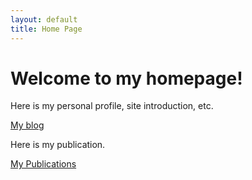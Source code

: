 ```yaml
---
layout: default
title: Home Page
---
```


<div class="home">
<h1>Welcome to my homepage! </h1>
<p>Here is my personal profile, site introduction, etc. </p>
<a href="/blog/">My blog</a>

<p>Here is my publication. </p>
<a href="/publications/">My Publications</a>

</div>
